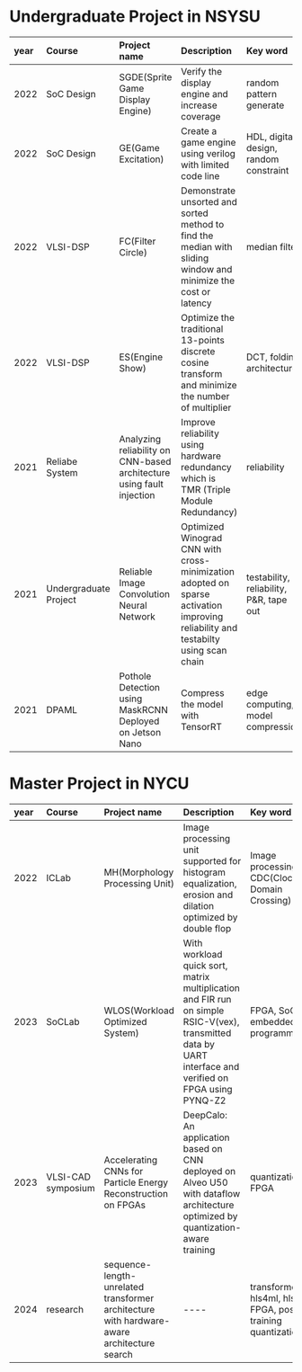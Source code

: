 # Undergraduate Project in NSYSU
|year|Course|Project name|Description|Key word|Link|
|:---|:-----|:-----------|:----------|:-------|:---|
|2022|SoC Design|SGDE(Sprite Game Display Engine)|Verify the display engine and increase coverage|random pattern generate|[repo](https://github.com/crimson1256/SGDE/tree/main)|
|2022|SoC Design|GE(Game Excitation)|Create a game engine using verilog with limited code line|HDL, digital design, random constraint|[presentation](https://www.youtube.com/watch?v=vQ6MmOcET4o), report|
|2022|VLSI-DSP|FC(Filter Circle)|Demonstrate unsorted and sorted method to find the median with sliding window and minimize the cost or latency|median filter|report|
|2022|VLSI-DSP|ES(Engine Show)|Optimize the traditional 13-points discrete cosine transform and minimize the number of multiplier|DCT, folding architecture|[presentation](https://www.youtube.com/watch?v=DCztepfqw5c), report|
|2021|Reliabe System|Analyzing reliability on CNN-based architecture using fault injection|Improve reliability using hardware redundancy which is TMR (Triple Module Redundancy)|reliability|[presentation](https://www.youtube.com/watch?v=HG4iZZGIxts), report|
|2021|Undergraduate Project|Reliable Image Convolution Neural Network|Optimized Winograd CNN with cross-minimization adopted on sparse activation improving reliability and testabilty using scan chain|testability, reliability, P&R, tape out|report|
|2021|DPAML|Pothole Detection using MaskRCNN Deployed on Jetson Nano|Compress the model with TensorRT|edge computing, model compression|report|
# Master Project in NYCU
|year|Course|Project name|Description|Key word|Link|
|:---|:-----|:-----------|:----------|:-------|:---|
|2022|ICLab|MH(Morphology Processing Unit)|Image processing unit supported for histogram equalization, erosion and dilation optimized by double flop|Image processing, CDC(Clock Domain Crossing)|no link now|
|2023|SoCLab|WLOS(Workload Optimized System)|With workload quick sort, matrix multiplication and FIR run on simple RSIC-V(vex), transmitted data by UART interface and verified on FPGA using PYNQ-Z2|FPGA, SoC, embedded programming|[repo](https://github.com/bol-edu/caravel-soc_fpga-lab/tree/main/lab-wlos_baseline)|
|2023|VLSI-CAD symposium|Accelerating CNNs for Particle Energy Reconstruction on FPGAs|DeepCalo: An application based on CNN deployed on Alveo U50 with dataflow architecture optimized by quantization-aware training|quantization, FPGA|poster|
|2024|research|sequence-length-unrelated transformer architecture with hardware-aware architecture search|----|transformer, hls4ml, hls, FPGA, post-training quantization|no link now|
